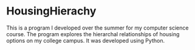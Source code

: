 # HousingHierachy
This is a program I developed over the summer for my computer science course.
The program explores the hierarchal relationships of housing options on my college campus.
It was developed using Python.
